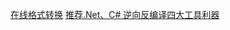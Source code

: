 [在线格式转换](https://www.aconvert.com/cn/)
[推荐.Net、C# 逆向反编译四大工具利器](https://blog.csdn.net/kongwei521/article/details/54927689)